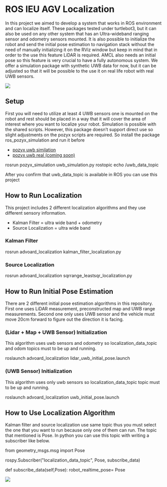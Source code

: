 # ROS IEU AGV Localization
In this project we aimed to develop a system that works in ROS environment and can localize itself. These packages tested under turtlebot3, but it can also be used on any other system that has an Ultra-wideband ranging sensor and odometry sensors mounted. It is also possible to initialize the robot and send the initial pose estimation to navigation stack without the need of manually initializing it on the RViz window but keep in mind that in order to the use this feature LiDAR is required. AMCL also needs an initial pose so this feature is very crucial to have a fully autonomous system. We offer a simulation package with synthetic UWB data for now, but it can be adjusted so that it will be possible to the use it on real life robot with real UWB sensors.


![](https://raw.githubusercontent.com/advoard/advoard_localization/master/docs/map_matcher.gif)


## Setup 
First you will need to utilize at least 4 UWB sensors one is mounted on the robot and rest should be placed in a way that it will cover the area of interest where you want to localize your robot. Simulation is possible with the shared scripts. However, this package doesn’t support direct use so slight adjustments on the pozyx scripts are required. So install the package ros_pozyx_simulation and run it before

- [pozyx uwb similation](https://github.com/advoard/pozyx_simulation)</br>
- [pozyx uwb real (coming soon)]()


rosrun pozyx_simulation uwb_simulation.py
rostopic echo /uwb_data_topic 

After you confirm that uwb_data_topic is available in ROS you can use this project </br>


## How to Run Localization 
This project includes 2 different localization algorithms and they use different sensory information. </br>
- Kalman Filter = ultra wide band + odometry 
- Source Localization = ultra wide band

### Kalman Filter  

rosrun advoard_localization kalman_filter_localization.py


### Source Localization 

rosrun advoard_localization sqrrange_leastsqr_localization.py 


## How to Run Initial Pose Estimation 
There are 2 different initial pose estimation algorithms in this repository. First one uses LiDAR measurement, preconstructed map and UWB range measurements. Second one only uses UWB sensor and the vehicle must move 20cm forward to figure out the direction it is facing.

### (Lidar + Map + UWB Sensor) Initialization 
This algorithm uses uwb sensors and odometry so localization_data_topic and odom topics must to be up and running.</br>

roslaunch advoard_localization lidar_uwb_initial_pose.launch 


### (UWB Sensor) Initialization
This algorithm uses only uwb sensors so localization_data_topic topic must to be up and running.

roslaunch advoard_localization uwb_initial_pose.launch 




## How to Use Localization Algorithm
Kalman filter and source localization use same topic thus you must select the one that you want to run because only one of them can run. The topic that mentioned is Pose. In python you can use this topic with writing a subscriber like below. 

from geometry_msgs.msg import Pose

rospy.Subscriber("localization_data_topic", Pose, subscribe_data)

def subscribe_data(self,Pose):
  robot_realtime_pose= Pose

![](https://raw.githubusercontent.com/advoard/advoard_localization/master/docs/localization_gui.png)
